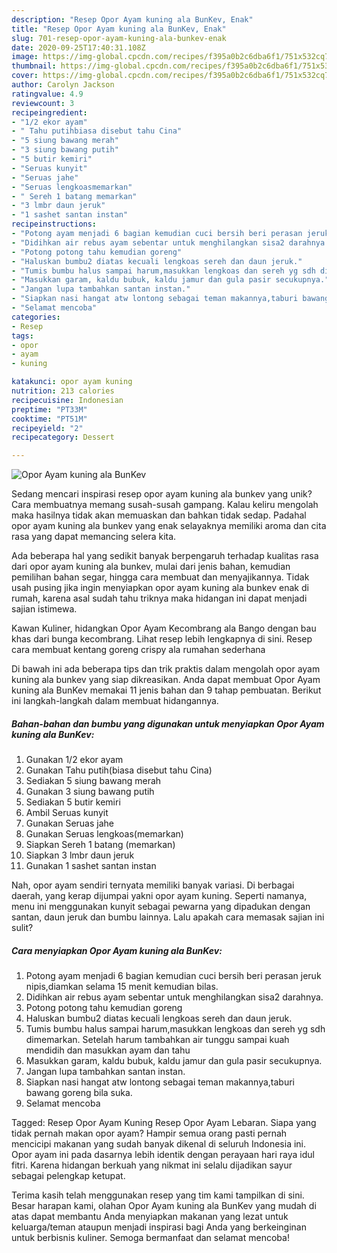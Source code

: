 ```yaml
---
description: "Resep Opor Ayam kuning ala BunKev, Enak"
title: "Resep Opor Ayam kuning ala BunKev, Enak"
slug: 701-resep-opor-ayam-kuning-ala-bunkev-enak
date: 2020-09-25T17:40:31.108Z
image: https://img-global.cpcdn.com/recipes/f395a0b2c6dba6f1/751x532cq70/opor-ayam-kuning-ala-bunkev-foto-resep-utama.jpg
thumbnail: https://img-global.cpcdn.com/recipes/f395a0b2c6dba6f1/751x532cq70/opor-ayam-kuning-ala-bunkev-foto-resep-utama.jpg
cover: https://img-global.cpcdn.com/recipes/f395a0b2c6dba6f1/751x532cq70/opor-ayam-kuning-ala-bunkev-foto-resep-utama.jpg
author: Carolyn Jackson
ratingvalue: 4.9
reviewcount: 3
recipeingredient:
- "1/2 ekor ayam"
- " Tahu putihbiasa disebut tahu Cina"
- "5 siung bawang merah"
- "3 siung bawang putih"
- "5 butir kemiri"
- "Seruas kunyit"
- "Seruas jahe"
- "Seruas lengkoasmemarkan"
- " Sereh 1 batang memarkan"
- "3 lmbr daun jeruk"
- "1 sashet santan instan"
recipeinstructions:
- "Potong ayam menjadi 6 bagian kemudian cuci bersih beri perasan jeruk nipis,diamkan selama 15 menit kemudian bilas."
- "Didihkan air rebus ayam sebentar untuk menghilangkan sisa2 darahnya."
- "Potong potong tahu kemudian goreng"
- "Haluskan bumbu2 diatas kecuali lengkoas sereh dan daun jeruk."
- "Tumis bumbu halus sampai harum,masukkan lengkoas dan sereh yg sdh dimemarkan. Setelah harum tambahkan air tunggu sampai kuah mendidih dan masukkan ayam dan tahu"
- "Masukkan garam, kaldu bubuk, kaldu jamur dan gula pasir secukupnya."
- "Jangan lupa tambahkan santan instan."
- "Siapkan nasi hangat atw lontong sebagai teman makannya,taburi bawang goreng bila suka."
- "Selamat mencoba"
categories:
- Resep
tags:
- opor
- ayam
- kuning

katakunci: opor ayam kuning 
nutrition: 213 calories
recipecuisine: Indonesian
preptime: "PT33M"
cooktime: "PT51M"
recipeyield: "2"
recipecategory: Dessert

---
```



![Opor Ayam kuning ala BunKev](https://img-global.cpcdn.com/recipes/f395a0b2c6dba6f1/751x532cq70/opor-ayam-kuning-ala-bunkev-foto-resep-utama.jpg)

Sedang mencari inspirasi resep opor ayam kuning ala bunkev yang unik? Cara membuatnya memang susah-susah gampang. Kalau keliru mengolah maka hasilnya tidak akan memuaskan dan bahkan tidak sedap. Padahal opor ayam kuning ala bunkev yang enak selayaknya memiliki aroma dan cita rasa yang dapat memancing selera kita.

Ada beberapa hal yang sedikit banyak berpengaruh terhadap kualitas rasa dari opor ayam kuning ala bunkev, mulai dari jenis bahan, kemudian pemilihan bahan segar, hingga cara membuat dan menyajikannya. Tidak usah pusing jika ingin menyiapkan opor ayam kuning ala bunkev enak di rumah, karena asal sudah tahu triknya maka hidangan ini dapat menjadi sajian istimewa.

Kawan Kuliner, hidangkan Opor Ayam Kecombrang ala Bango dengan bau khas dari bunga kecombrang. Lihat resep lebih lengkapnya di sini. Resep cara membuat kentang goreng crispy ala rumahan sederhana


Di bawah ini ada beberapa tips dan trik praktis dalam mengolah opor ayam kuning ala bunkev yang siap dikreasikan. Anda dapat membuat Opor Ayam kuning ala BunKev memakai 11 jenis bahan dan 9 tahap pembuatan. Berikut ini langkah-langkah dalam membuat hidangannya.

<!--inarticleads1-->

##### Bahan-bahan dan bumbu yang digunakan untuk menyiapkan Opor Ayam kuning ala BunKev:

1. Gunakan 1/2 ekor ayam
1. Gunakan  Tahu putih(biasa disebut tahu Cina)
1. Sediakan 5 siung bawang merah
1. Gunakan 3 siung bawang putih
1. Sediakan 5 butir kemiri
1. Ambil Seruas kunyit
1. Gunakan Seruas jahe
1. Gunakan Seruas lengkoas(memarkan)
1. Siapkan  Sereh 1 batang (memarkan)
1. Siapkan 3 lmbr daun jeruk
1. Gunakan 1 sashet santan instan


Nah, opor ayam sendiri ternyata memiliki banyak variasi. Di berbagai daerah, yang kerap dijumpai yakni opor ayam kuning. Seperti namanya, menu ini menggunakan kunyit sebagai pewarna yang dipadukan dengan santan, daun jeruk dan bumbu lainnya. Lalu apakah cara memasak sajian ini sulit? 

<!--inarticleads2-->

##### Cara menyiapkan Opor Ayam kuning ala BunKev:

1. Potong ayam menjadi 6 bagian kemudian cuci bersih beri perasan jeruk nipis,diamkan selama 15 menit kemudian bilas.
1. Didihkan air rebus ayam sebentar untuk menghilangkan sisa2 darahnya.
1. Potong potong tahu kemudian goreng
1. Haluskan bumbu2 diatas kecuali lengkoas sereh dan daun jeruk.
1. Tumis bumbu halus sampai harum,masukkan lengkoas dan sereh yg sdh dimemarkan. Setelah harum tambahkan air tunggu sampai kuah mendidih dan masukkan ayam dan tahu
1. Masukkan garam, kaldu bubuk, kaldu jamur dan gula pasir secukupnya.
1. Jangan lupa tambahkan santan instan.
1. Siapkan nasi hangat atw lontong sebagai teman makannya,taburi bawang goreng bila suka.
1. Selamat mencoba


Tagged: Resep Opor Ayam Kuning Resep Opor Ayam Lebaran. Siapa yang tidak pernah makan opor ayam? Hampir semua orang pasti pernah mencicipi makanan yang sudah banyak dikenal di seluruh Indonesia ini. Opor ayam ini pada dasarnya lebih identik dengan perayaan hari raya idul fitri. Karena hidangan berkuah yang nikmat ini selalu dijadikan sayur sebagai pelengkap ketupat. 

Terima kasih telah menggunakan resep yang tim kami tampilkan di sini. Besar harapan kami, olahan Opor Ayam kuning ala BunKev yang mudah di atas dapat membantu Anda menyiapkan makanan yang lezat untuk keluarga/teman ataupun menjadi inspirasi bagi Anda yang berkeinginan untuk berbisnis kuliner. Semoga bermanfaat dan selamat mencoba!
